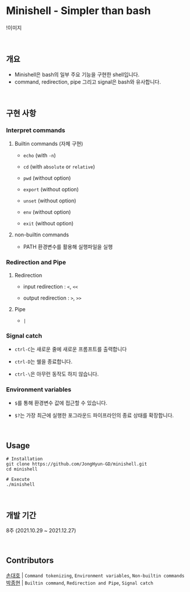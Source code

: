 # Minishell - Simpler than bash

!이미지

<br>

## 개요
- Minishell은 bash의 일부 주요 기능을 구현한 shell입니다.
- command, redirection, pipe 그리고 signal은 bash와 유사합니다.

<br>

## 구현 사항
### Interpret commands
1. Builtin commands (자체 구현)
    - `echo` (with `-n`) 

    - `cd` (with `absolute` or `relative`)

    - `pwd` (without option)

    - `export` (without option)

    - `unset` (without option)

    - `env` (without option)

    - `exit` (without option)

2. non-builtin commands
    - PATH 환경변수를 활용해 실행파일을 실행

### Redirection and Pipe
1. Redirection
    - input redirection : `<`, `<<`
 
    - output redirection : `>`, `>>`

2. Pipe
    - `|`


### Signal catch
- `ctrl-C`는 새로운 줄에 새로운 프롬프트를 출력합니다

- `ctrl-D`는 쉘을 종료합니다.

- `ctrl-\`은 아무런 동작도 하지 않습니다.

### Environment variables
- `$`를 통해 환경변수 값에 접근할 수 있습니다.

- `$?`는 가장 최근에 실행한 포그라운드 파이프라인의 종료 상태를 확장합니다.

<br>

## Usage
```shell
# Installation
git clone https://github.com/JongHyun-GD/minishell.git
cd minishell

# Execute
./minishell
```

<br>

## 개발 기간
8주 (2021.10.29 ~ 2021.12.27)

<br>

## Contributors
[손대호](https://github.com/Sondho)  | `Command tokenizing`, `Environment variables`, `Non-builtin commands` <br>
[박종현](https://github.com/JongHyun-GD) |  `Builtin command`, `Redirection and Pipe`, `Signal catch`
